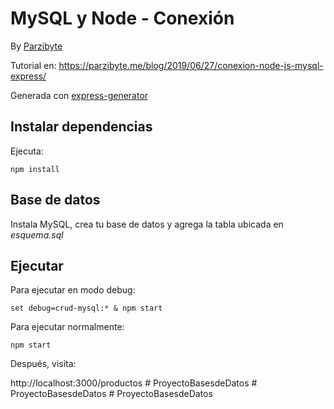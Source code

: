 
# MySQL y Node - Conexión

By [Parzibyte](https://parzibyte.me/blog)

Tutorial en: https://parzibyte.me/blog/2019/06/27/conexion-node-js-mysql-express/


Generada con [express-generator](https://parzibyte.me/blog/2019/06/21/generar-app-express-node-express-generator/)

## Instalar dependencias

Ejecuta:

`npm install`

## Base de datos
Instala MySQL, crea tu base de datos y agrega la tabla ubicada en *esquema.sql*
  

## Ejecutar

Para ejecutar en modo debug:

`set debug=crud-mysql:* & npm start`

Para ejecutar normalmente:  

`npm start`

Después, visita:

http://localhost:3000/productos
#   P r o y e c t o B a s e s d e D a t o s  
 #   P r o y e c t o B a s e s d e D a t o s  
 #   P r o y e c t o B a s e s d e D a t o s  
 